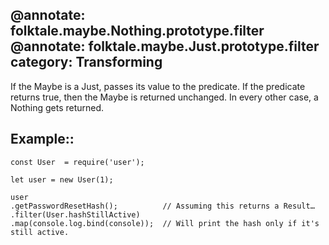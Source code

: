 @annotate: folktale.maybe.Nothing.prototype.filter
@annotate: folktale.maybe.Just.prototype.filter
category: Transforming
---

If the Maybe is a Just, passes its value to the predicate. If the predicate
returns true, then the Maybe is returned unchanged. In every other case,
a Nothing gets returned.

## Example::

    const User  = require('user');

    let user = new User(1);

    user
    .getPasswordResetHash();          // Assuming this returns a Result…
    .filter(User.hashStillActive)
    .map(console.log.bind(console));  // Will print the hash only if it's still active.

